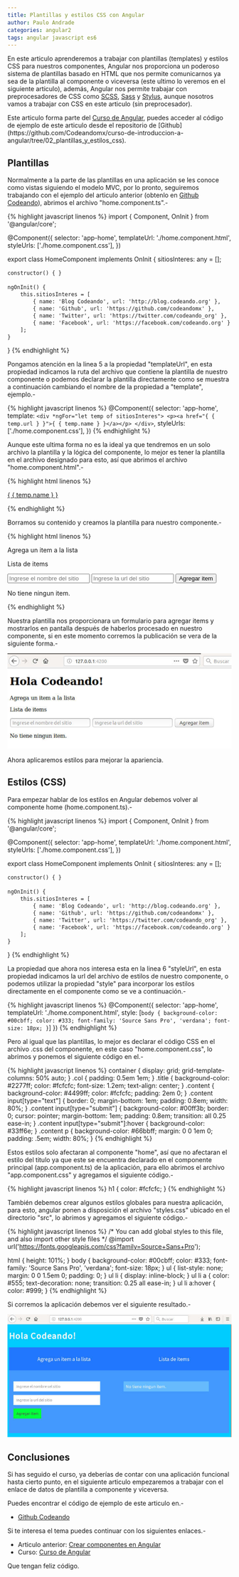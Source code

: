 ```yaml
---
title: Plantillas y estilos CSS con Angular
author: Paulo Andrade
categories: angular2
tags: angular javascript es6
---
```


En este articulo aprenderemos a trabajar con plantillas (templates) y estilos CSS para nuestros componentes, Angular nos proporciona un poderoso sistema de plantillas basado en HTML que nos permite comunicarnos ya sea de la plantilla al componente o viceversa (este ultimo lo veremos en el siguiente articulo), además, Angular nos permite trabajar con preprocesadores de CSS como [SCSS](http://sass-lang.com/documentation/file.SCSS_FOR_SASS_USERS.html), [Sass](http://sass-lang.com/) y [Stylus](http://stylus-lang.com/), aunque nosotros vamos a trabajar con CSS en este articulo (sin preprocesador).

<div class="redes-background">
Este articulo forma parte del <a href="https://github.com/Codeandomx/curso-de-introduccion-a-angular" target="_blank">Curso de Angular</a>, puedes acceder al código de ejemplo de este articulo desde el repositorio de [Github](https://github.com/Codeandomx/curso-de-introduccion-a-angular/tree/02_plantillas_y_estilos_css).
</div>

## Plantillas

Normalmente a la parte de las plantillas en una aplicación se les conoce como vistas siguiendo el modelo MVC, por lo pronto,  seguiremos trabajando con el ejemplo del articulo anterior (obtenlo en [Github Codeando](https://github.com/Codeandomx/curso-de-introduccion-a-angular/tree/01_Creacion_de_componentes)), abrimos el archivo "home.component.ts".-

<ins class="adsbygoogle"
     style="display:block; text-align:center;"
     data-ad-layout="in-article"
     data-ad-format="fluid"
     data-ad-client="ca-pub-0593566584451788"
     data-ad-slot="1426664336"></ins>
<script>
     (adsbygoogle = window.adsbygoogle || []).push({});
</script>

{% highlight javascript linenos %}
import { Component, OnInit } from '@angular/core';

@Component({
    selector: 'app-home',
    templateUrl: './home.component.html',
    styleUrls: ['./home.component.css'],
})

export class HomeComponent implements OnInit
{
    sitiosInteres: any = [];

    constructor() { }

    ngOnInit() {
        this.sitiosInteres = [
            { name: 'Blog Codeando', url: 'http://blog.codeando.org' },
            { name: 'Github', url: 'https://github.com/codeandomx' },
            { name: 'Twitter', url: 'https://twitter.com/codeando_org' },
            { name: 'Facebook', url: 'https://facebook.com/codeando.org' }
        ];
    }
}
{% endhighlight %}

Pongamos atención en la linea 5 a la propiedad "templateUrl", en esta propiedad indicamos la ruta del archivo que contiene la plantilla de nuestro componente o podemos declarar la plantilla directamente como se muestra a continuación cambiando el nombre de la propiedad a "template", ejemplo.-

{% highlight javascript linenos %}
@Component({
    selector: 'app-home',
    template:  `
        <div *ngFor="let temp of sitiosInteres">
            <p><a href="{ { temp.url } }">{ { temp.name } }</a></p>
        </div>
    `,
    styleUrls: ['./home.component.css'],
})
{% endhighlight %}

Aunque este ultima forma no es la ideal ya que tendremos en un solo archivo la plantilla y la lógica del componente, lo mejor es tener la plantilla en el archivo designado para esto, así que abrimos el archivo "home.component.html".-

{% highlight html linenos %}
<div *ngFor="let temp of sitiosInteres">
    <p><a href="{ { temp.url } }">{ { temp.name } }</a></p>
</div>
{% endhighlight %}

Borramos su contenido y creamos la plantilla para nuestro componente.-

{% highlight html linenos %}
<div class="container title">
    <div class="col">
        <p>Agrega un item a la lista</p>
    </div>
    <div class="col">
        <p>Lista de items</p>
    </div>
</div>
<div class="container content">
    <div class="col">
        <form>
            <input type="text" name="name" placeholder="Ingrese el nombre del sitio">
            <input type="text" name="url" placeholder="Ingrese la url del sitio">
            <input type="submit" value="Agregar item">
        </form>
    </div>
    <div class="col">
        <p>No tiene ningun item.</p>
    </div>
</div>
{% endhighlight %}

Nuestra plantilla nos proporcionara un formulario para agregar items y mostrarlos en pantalla después de haberlos procesado en nuestro componente, si en este momento corremos la publicación se vera de la siguiente forma.-

![Plantilla sin estilo en Angular](/img/angular1.jpg)

Ahora aplicaremos estilos para mejorar la apariencia.

## Estilos (CSS)

Para empezar hablar de los estilos en Angular debemos volver al componente home (home.component.ts).-

{% highlight javascript linenos %}
import { Component, OnInit } from '@angular/core';

@Component({
    selector: 'app-home',
    templateUrl: './home.component.html',
    styleUrls: ['./home.component.css'],
})

export class HomeComponent implements OnInit
{
    sitiosInteres: any = [];

    constructor() { }

    ngOnInit() {
        this.sitiosInteres = [
            { name: 'Blog Codeando', url: 'http://blog.codeando.org' },
            { name: 'Github', url: 'https://github.com/codeandomx' },
            { name: 'Twitter', url: 'https://twitter.com/codeando_org' },
            { name: 'Facebook', url: 'https://facebook.com/codeando.org' }
        ];
    }
}
{% endhighlight %}

La propiedad que ahora nos interesa esta en la linea 6 "styleUrl", en esta propiedad indicamos la url del archivo de estilos de nuestro componente, o podemos utilizar la propiedad "style" para incorporar los estilos directamente en el componente como se ve a continuación.-

{% highlight javascript linenos %}
@Component({
    selector: 'app-home',
    templateUrl: './home.component.html',
    style: [`
        body
        {
            background-color: #00cbff;
            color: #333;
            font-family: 'Source Sans Pro', 'verdana';
            font-size: 18px;
        }
    `]
})
{% endhighlight %}

Pero al igual que las plantillas, lo mejor es declarar el código CSS en el archivo .css del componente, en este caso "home.component.css", lo abrimos y ponemos el siguiente código en el.-

{% highlight javascript linenos %}
container {
    display: grid;
    grid-template-columns: 50% auto;
}
.col {
    padding: 0.5em 1em;
}
.title {
    background-color: #2277ff;
    color: #fcfcfc;
    font-size: 1.2em;
    text-align: center;
}
.content {
    background-color: #4499ff;
    color: #fcfcfc;
    padding: 2em 0;
}
.content input[type="text"] {
    border: 0;
    margin-bottom: 1em;
    padding: 0.8em;
    width: 80%;
}
.content input[type="submit"] {
    background-color: #00ff3b;
    border: 0;
    cursor: pointer;
    margin-bottom: 1em;
    padding: 0.8em;
    transition: all 0.25 ease-in;
}
.content input[type="submit"]:hover {
    background-color: #33ff6e;
}
.content p {
    background-color: #66bbff;
    margin: 0 0 1em 0;
    padding: .5em;
    width: 80%;
}
{% endhighlight %}

Estos estilos solo afectaran al componente "home", así que no afectaran el estilo del titulo ya que este se encuentra declarado en el componente principal (app.component.ts) de la aplicación, para ello abrimos el archivo "app.component.css" y agregamos el siguiente código.-

{% highlight javascript linenos %}
h1 {
    color: #fcfcfc;
}
{% endhighlight %}

También debemos crear algunos estilos globales para nuestra aplicación, para esto, angular ponen a disposición el archivo "styles.css" ubicado en el directorio "src", lo abrimos y agregamos el siguiente código.-

{% highlight javascript linenos %}
/* You can add global styles to this file, and also import other style files */
@import url('https://fonts.googleapis.com/css?family=Source+Sans+Pro');

html {
    height: 101%;
}
body {
    background-color: #00cbff;
    color: #333;
    font-family: 'Source Sans Pro', 'verdana';
    font-size: 18px;
}
ul {
    list-style: none;
    margin: 0 0 1.5em 0;
    padding: 0;
}
ul li {
    display: inline-block;
}
ul li a {
    color: #555;
    text-decoration: none;
    transition: 0.25 all ease-in;
}
ul li a:hover {
    color: #999;
}
{% endhighlight %}

Si corremos la aplicación debemos ver el siguiente resultado.-

![Aplicación con estilos en Angular](/img/angular3.jpg)

## Conclusiones

Si has seguido el curso, ya deberías de contar con una aplicación funcional hasta cierto punto, en el siguiente articulo empezaremos a trabajar con el enlace de datos de plantilla a componente y viceversa.

Puedes encontrar el código de ejemplo de este articulo en.-

* [Github Codeando](https://github.com/Codeandomx/curso-de-introduccion-a-angular/tree/02_plantillas_y_estilos_css)

Si te interesa el tema puedes continuar con los siguientes enlaces.-

* Articulo anterior: [Crear componentes en Angular](http://blog.codeando.org/articulos/crear-componentes-en-angular.html)
* Curso: [Curso de Angular](https://github.com/Codeandomx/curso-de-introduccion-a-angular)

Que tengan feliz código.